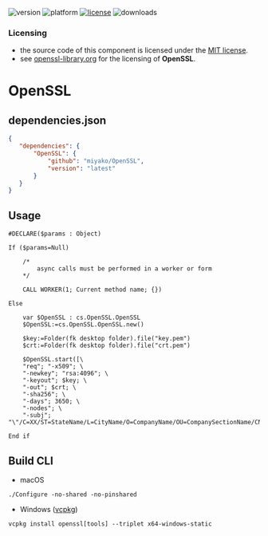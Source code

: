 ![version](https://img.shields.io/badge/version-20%2B-E23089)
![platform](https://img.shields.io/static/v1?label=platform&message=mac-intel%20|%20mac-arm%20|%20win-64&color=blue)
[![license](https://img.shields.io/github/license/miyako/OpenSSL)](LICENSE)
![downloads](https://img.shields.io/github/downloads/miyako/OpenSSL/total)

### Licensing

* the source code of this component is licensed under the [MIT license](https://github.com/miyako/curl/blob/master/LICENSE).
* see [openssl-library.org](https://openssl-library.org/source/license/index.html) for the licensing of **OpenSSL**.

# OpenSSL

## dependencies.json

 ```json
{
	"dependencies": {
		"OpenSSL": {
			"github": "miyako/OpenSSL",
			"version": "latest"
		}
	}
}
```

## Usage

```4d
#DECLARE($params : Object)

If ($params=Null)
	
	/*
		async calls must be performed in a worker or form
	*/
	
	CALL WORKER(1; Current method name; {})
	
Else 
	
	var $OpenSSL : cs.OpenSSL.OpenSSL
	$OpenSSL:=cs.OpenSSL.OpenSSL.new()
	
	$key:=Folder(fk desktop folder).file("key.pem")
	$crt:=Folder(fk desktop folder).file("crt.pem")
	
	$OpenSSL.start([\
	"req"; "-x509"; \
	"-newkey"; "rsa:4096"; \
	"-keyout"; $key; \
	"-out"; $crt; \
	"-sha256"; \
	"-days"; 3650; \
	"-nodes"; \
	"-subj"; "\"/C=XX/ST=StateName/L=CityName/O=CompanyName/OU=CompanySectionName/CN=CommonNameOrHostname\""])
	
End if 
```

## Build CLI

* macOS

```
./Configure -no-shared -no-pinshared
```

* Windows ([vcpkg](https://vcpkg.io/en/package/openssl.html))

```
vcpkg install openssl[tools] --triplet x64-windows-static
```
